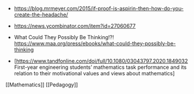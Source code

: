 - https://blog.mrmeyer.com/2015/if-proof-is-aspirin-then-how-do-you-create-the-headache/
- https://news.ycombinator.com/item?id=27060677

- What Could They Possibly Be Thinking!?! https://www.maa.org/press/ebooks/what-could-they-possibly-be-thinking

- [https://www.tandfonline.com/doi/full/10.1080/03043797.2020.1849032 First-year engineering students’ mathematics task performance and its relation to their motivational values and views about mathematics]

[[Mathematics]] [[Pedagogy]]
